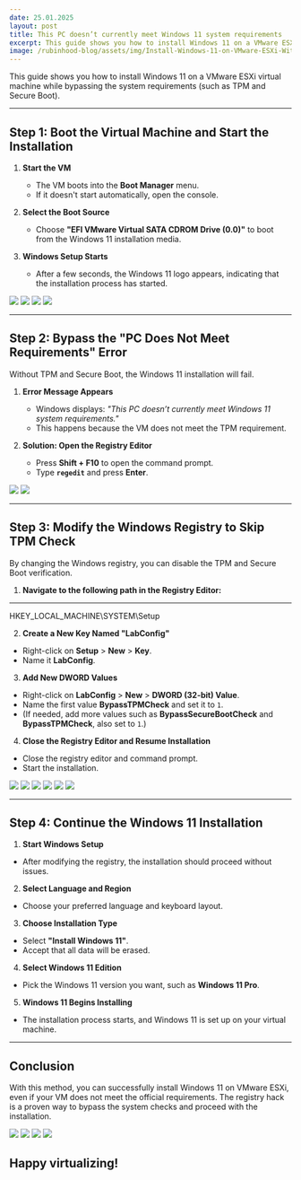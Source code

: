 ```yaml
---
date: 25.01.2025
layout: post
title: This PC doesn’t currently meet Windows 11 system requirements
excerpt: This guide shows you how to install Windows 11 on a VMware ESXi virtual machine while bypassing the system requirements (such as TPM and Secure Boot).
image: /rubinhood-blog/assets/img/Install-Windows-11-on-VMware-ESXi-Without-TPM-Secure-Boot/001.jpg
---
```


This guide shows you how to install Windows 11 on a VMware ESXi virtual machine while bypassing the system requirements (such as TPM and Secure Boot).

---

## **Step 1: Boot the Virtual Machine and Start the Installation**

1. **Start the VM**  
   - The VM boots into the **Boot Manager** menu.
   - If it doesn't start automatically, open the console.

2. **Select the Boot Source**  
   - Choose **"EFI VMware Virtual SATA CDROM Drive (0.0)"** to boot from the Windows 11 installation media.

3. **Windows Setup Starts**  
   - After a few seconds, the Windows 11 logo appears, indicating that the installation process has started.

![](/rubinhood-blog/assets/img/Install-Windows-11-on-VMware-ESXi-Without-TPM-Secure-Boot/001.jpg)
![](/rubinhood-blog/assets/img/Install-Windows-11-on-VMware-ESXi-Without-TPM-Secure-Boot/002.jpg)
![](/rubinhood-blog/assets/img/Install-Windows-11-on-VMware-ESXi-Without-TPM-Secure-Boot/003.jpg)
![](/rubinhood-blog/assets/img/Install-Windows-11-on-VMware-ESXi-Without-TPM-Secure-Boot/004.jpg)

---

## **Step 2: Bypass the "PC Does Not Meet Requirements" Error**

Without TPM and Secure Boot, the Windows 11 installation will fail.

1. **Error Message Appears**  
   - Windows displays: _"This PC doesn’t currently meet Windows 11 system requirements."_
   - This happens because the VM does not meet the TPM requirement.

2. **Solution: Open the Registry Editor**  
   - Press **Shift + F10** to open the command prompt.
   - Type **`regedit`** and press **Enter**.

![](/rubinhood-blog/assets/img/Install-Windows-11-on-VMware-ESXi-Without-TPM-Secure-Boot/005.jpg)
![](/rubinhood-blog/assets/img/Install-Windows-11-on-VMware-ESXi-Without-TPM-Secure-Boot/006.jpg)

---

## **Step 3: Modify the Windows Registry to Skip TPM Check**

By changing the Windows registry, you can disable the TPM and Secure Boot verification.

1. **Navigate to the following path in the Registry Editor:**  

---

HKEY_LOCAL_MACHINE\SYSTEM\Setup

2. **Create a New Key Named "LabConfig"**  
- Right-click on **Setup** > **New** > **Key**.
- Name it **LabConfig**.

3. **Add New DWORD Values**  
- Right-click on **LabConfig** > **New** > **DWORD (32-bit) Value**.
- Name the first value **BypassTPMCheck** and set it to `1`.
- (If needed, add more values such as **BypassSecureBootCheck** and **BypassTPMCheck**, also set to `1`.)

4. **Close the Registry Editor and Resume Installation**  
- Close the registry editor and command prompt.
- Start the installation.

![](/rubinhood-blog/assets/img/Install-Windows-11-on-VMware-ESXi-Without-TPM-Secure-Boot/007.jpg)
![](/rubinhood-blog/assets/img/Install-Windows-11-on-VMware-ESXi-Without-TPM-Secure-Boot/008.jpg)
![](/rubinhood-blog/assets/img/Install-Windows-11-on-VMware-ESXi-Without-TPM-Secure-Boot/009.jpg)
![](/rubinhood-blog/assets/img/Install-Windows-11-on-VMware-ESXi-Without-TPM-Secure-Boot/010.jpg)
![](/rubinhood-blog/assets/img/Install-Windows-11-on-VMware-ESXi-Without-TPM-Secure-Boot/011.jpg)
![](/rubinhood-blog/assets/img/Install-Windows-11-on-VMware-ESXi-Without-TPM-Secure-Boot/012.jpg)

---

## **Step 4: Continue the Windows 11 Installation**

1. **Start Windows Setup**  
- After modifying the registry, the installation should proceed without issues.

2. **Select Language and Region**  
- Choose your preferred language and keyboard layout.

3. **Choose Installation Type**  
- Select **"Install Windows 11"**.
- Accept that all data will be erased.

4. **Select Windows 11 Edition**  
- Pick the Windows 11 version you want, such as **Windows 11 Pro**.

5. **Windows 11 Begins Installing**  
- The installation process starts, and Windows 11 is set up on your virtual machine.

---

## **Conclusion**
With this method, you can successfully install Windows 11 on VMware ESXi, even if your VM does not meet the official requirements. The registry hack is a proven way to bypass the system checks and proceed with the installation.

![](/rubinhood-blog/assets/img/Install-Windows-11-on-VMware-ESXi-Without-TPM-Secure-Boot/013.jpg)
![](/rubinhood-blog/assets/img/Install-Windows-11-on-VMware-ESXi-Without-TPM-Secure-Boot/014.jpg)
![](/rubinhood-blog/assets/img/Install-Windows-11-on-VMware-ESXi-Without-TPM-Secure-Boot/015.jpg)
![](/rubinhood-blog/assets/img/Install-Windows-11-on-VMware-ESXi-Without-TPM-Secure-Boot/016.jpg)

## Happy virtualizing!


